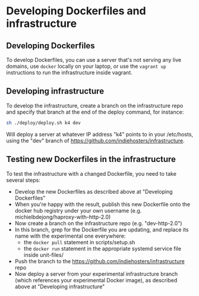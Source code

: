 # Developing Dockerfiles and infrastructure

## Developing Dockerfiles

To develop Dockerfiles, you can use a server that's not serving any live domains, use `docker` locally on your laptop, or use the `vagrant up` instructions to run the infrastructure inside vagrant.

## Developing infrastructure

To develop the infrastructure, create a branch on the infrastructure repo and specify that branch at the end of the deploy command, for instance:

```bash
sh ./deploy/deploy.sh k4 dev
```

Will deploy a server at whatever IP address "k4" points to in your /etc/hosts, using the "dev" branch of https://github.com/indiehosters/infrastructure.

## Testing new Dockerfiles in the infrastructure

To test the infrastructure with a changed Dockerfile, you need to take several steps:

* Develop the new Dockerfiles as described above at "Developing Dockerfiles"
* When you're happy with the result, publish this new Dockerfile onto the docker hub registry under your own username (e.g. michielbdejong/haproxy-with-http-2.0)
* Now create a branch on the infrastructure repo (e.g. "dev-http-2.0")
* In this branch, grep for the Dockerfile you are updating, and replace its name with the experimental one everywhere:
  * the `docker pull` statement in scripts/setup.sh
  * the `docker run` statement in the appropriate systemd service file inside unit-files/
* Push the branch to the https://github.com/indiehosters/infrastructure repo
* Now deploy a server from your experimental infrastructure branch (which references your experimental Docker image), as described above at "Developing infrastructure"
